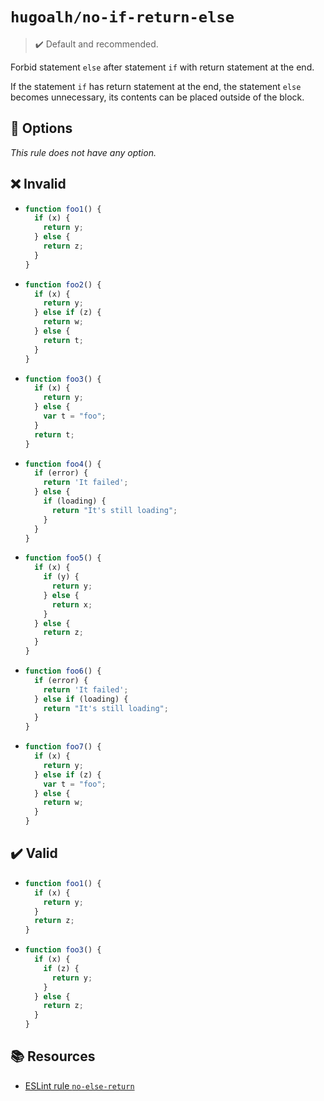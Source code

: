 # `hugoalh/no-if-return-else`

> ✔️ Default and recommended.

Forbid statement `else` after statement `if` with return statement at the end.

If the statement `if` has return statement at the end, the statement `else` becomes unnecessary, its contents can be placed outside of the block.

## 🔧 Options

*This rule does not have any option.*

## ❌ Invalid

- ```ts
  function foo1() {
    if (x) {
      return y;
    } else {
      return z;
    }
  }
  ```
- ```ts
  function foo2() {
    if (x) {
      return y;
    } else if (z) {
      return w;
    } else {
      return t;
    }
  }
  ```
- ```ts
  function foo3() {
    if (x) {
      return y;
    } else {
      var t = "foo";
    }
    return t;
  }
  ```
- ```ts
  function foo4() {
    if (error) {
      return 'It failed';
    } else {
      if (loading) {
        return "It's still loading";
      }
    }
  }
  ```
- ```ts
  function foo5() {
    if (x) {
      if (y) {
        return y;
      } else {
        return x;
      }
    } else {
      return z;
    }
  }
  ```
- ```ts
  function foo6() {
    if (error) {
      return 'It failed';
    } else if (loading) {
      return "It's still loading";
    }
  }
  ```
- ```ts
  function foo7() {
    if (x) {
      return y;
    } else if (z) {
      var t = "foo";
    } else {
      return w;
    }
  }
  ```

## ✔️ Valid

- ```ts
  function foo1() {
    if (x) {
      return y;
    }
    return z;
  }
  ```
- ```ts
  function foo3() {
    if (x) {
      if (z) {
        return y;
      }
    } else {
      return z;
    }
  }
  ```

## 📚 Resources

- [ESLint rule `no-else-return`](https://eslint.org/docs/latest/rules/no-else-return)
